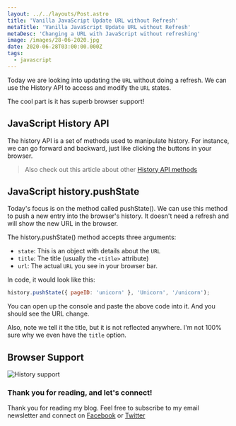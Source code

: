 ```yaml
---
layout: ../../layouts/Post.astro
title: 'Vanilla JavaScript Update URL without Refresh'
metaTitle: 'Vanilla JavaScript Update URL without Refresh'
metaDesc: 'Changing a URL with JavaScript without refreshing'
image: /images/28-06-2020.jpg
date: 2020-06-28T03:00:00.000Z
tags:
  - javascript
---
```


Today we are looking into updating the `URL` without doing a refresh. We can use the History API to access and modify the `URL` states.

The cool part is it has superb browser support!

## JavaScript History API

The history API is a set of methods used to manipulate history. For instance, we can go forward and backward, just like clicking the buttons in your browser.

> Also check out this article about other [History API methods](https://daily-dev-tips.com/posts/vanilla-javascript-history-api/)

## JavaScript history.pushState

Today's focus is on the method called pushState(). We can use this method to push a new entry into the browser's history. It doesn't need a refresh and will show the new URL in the browser.

The history.pushState() method accepts three arguments:

- `state`: This is an object with details about the `URL`
- `title`: The title (usually the `<title>` attribute)
- `url`: The actual `URL` you see in your browser bar.

In code, it would look like this:

```js
history.pushState({ pageID: 'unicorn' }, 'Unicorn', '/unicorn');
```

You can open up the console and paste the above code into it. And you should see the URL change.

Also, note we tell it the title, but it is not reflected anywhere. I'm not 100% sure why we even have the `title` option.

## Browser Support

![History support](https://caniuse.bitsofco.de/static/v1/mdn-api__History-1593269956388.png)

### Thank you for reading, and let's connect!

Thank you for reading my blog. Feel free to subscribe to my email newsletter and connect on [Facebook](https://www.facebook.com/DailyDevTipsBlog) or [Twitter](https://twitter.com/DailyDevTips1)
